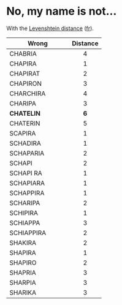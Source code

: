 # No, my name is not…

With the [Levenshtein distance](https://en.wikipedia.org/wiki/Levenshtein_distance) ([fr](https://fr.wikipedia.org/wiki/Distance_de_Levenshtein "Distance de Levenshtein")).

| Wrong                     | Distance   |
|---------------------------|:----------:|
| CHABRIA                   |     4      |
| CHAPIRA                   |     1      |
| CHAPIRAT                  |     2      |
| CHAPIRON                  |     3      |
| CHARCHIRA                 |     4      |
| CHARIPA                   |     3      |
| **CHATELIN**              |   **6**    |
| CHATERIN                  |     5      |
| SCAPIRA                   |     1      |
| SCHADIRA                  |     1      |
| SCHAPARIA                 |     2      |
| SCHAPI                    |     2      |
| SCHAPI RA                 |     1      |
| SCHAPIARA                 |     1      |
| SCHAPPIRA                 |     1      |
| SCHARIPA                  |     2      |
| SCHIPIRA                  |     1      |
| SCHIAPPA                  |     3      |
| SCHIAPPIRA                |     2      |
| SHAKIRA                   |     2      |
| SHAPIRA                   |     1      |
| SHAPIRO                   |     2      |
| SHAPRIA                   |     3      |
| SHARPIA                   |     3      |
| SHARIKA                   |     3      |
